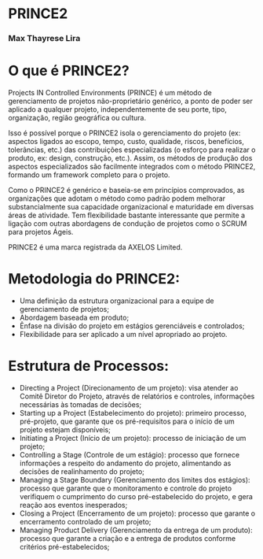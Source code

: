 # PRINCE2

<h3>Max Thayrese Lira</h3>

# O que é PRINCE2?

Projects IN Controlled Environments (PRINCE) é um método de gerenciamento de projetos não-proprietário genérico, a ponto de poder ser aplicado a qualquer projeto, independentemente de seu porte, tipo, organização, região geográfica ou cultura.

Isso é possível porque o PRINCE2 isola o gerenciamento do projeto (ex: aspectos ligados ao escopo, tempo, custo, qualidade, riscos, benefícios, tolerâncias, etc.) das contribuições especializadas (o esforço para realizar o produto, ex: design, construção, etc.). Assim, os métodos de produção dos aspectos especializados são facilmente integrados com o método PRINCE2, formando um framework completo para o projeto.

Como o PRINCE2 é genérico e baseia-se em princípios comprovados, as organizações que adotam o método como padrão podem melhorar substancialmente sua capacidade organizacional e maturidade em diversas áreas de atividade. Tem flexibilidade bastante interessante que permite a ligação com outras abordagens de condução de projetos como o SCRUM para projetos Ágeis.

PRINCE2 é uma marca registrada da AXELOS Limited. 

# Metodologia do PRINCE2:

- Uma definição da estrutura organizacional para a equipe de gerenciamento de projetos;
- Abordagem baseada em produto;
- Ênfase na divisão do projeto em estágios gerenciáveis e controlados;
- Flexibilidade para ser aplicado a um nível apropriado ao projeto.

# Estrutura de Processos:

- Directing a Project (Direcionamento de um projeto): visa atender ao Comitê Diretor do Projeto, através de relatórios e controles, informações necessárias às tomadas de decisões;
- Starting up a Project (Estabelecimento do projeto): primeiro processo, pré-projeto, que garante que os pré-requisitos para o início de um projeto estejam disponíveis;
- Initiating a Project (Início de um projeto): processo de iniciação de um projeto;
- Controlling a Stage (Controle de um estágio): processo que fornece informações a respeito do andamento do projeto, alimentando as decisões de realinhamento do projeto;
- Managing a Stage Boundary (Gerenciamento dos limites dos estágios): processo que garante que o monitoramento e controle do projeto verifiquem o cumprimento do curso pré-estabelecido do projeto, e gera reação aos eventos inesperados;
- Closing a Project (Encerramento de um projeto): processo que garante o encerramento controlado de um projeto;
- Managing Product Delivery (Gerenciamento da entrega de um produto): processo que garante a criação e a entrega de produtos conforme critérios pré-estabelecidos;

